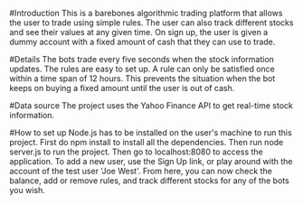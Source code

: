 #Introduction
This is a barebones algorithmic trading platform that allows the user to trade using simple rules. The user can also 
track different stocks and see their values at any given time. On sign up, the user is given a dummy account with a 
fixed amount of cash that they can use to trade.

#Details
The bots trade every five seconds when the stock information updates. The rules are easy to set up. A rule can only be
satisfied once within a time span of 12 hours. This prevents the situation when the bot keeps on buying a fixed amount
 until the user is out of cash.

#Data source
The project uses the Yahoo Finance API to get real-time stock information.

#How to set up
Node.js has to be installed on the user's machine to run this project. First do 
    npm install
to install all the dependencies. Then run
    node server.js
to run the project. Then go to 
    localhost:8080 
to access the application. To add a new user, use the Sign Up link, or 
play around with the account of the test user 'Joe West'. From here, you can now check the balance, add or remove rules,
and track different stocks for any of the bots you wish.
